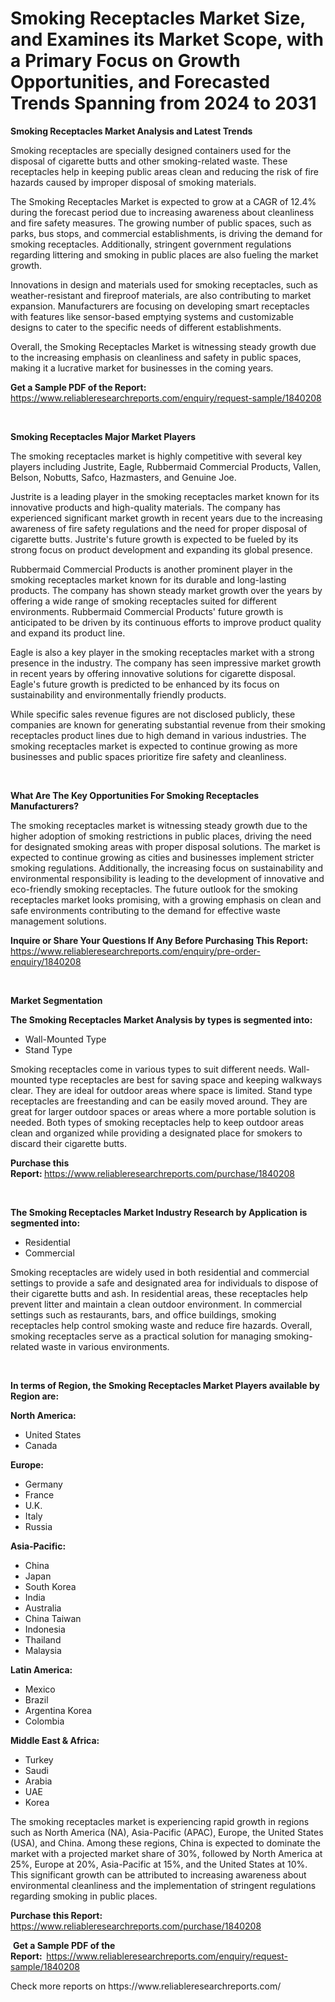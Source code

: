 <p><h1>Smoking Receptacles Market Size, and Examines its Market Scope, with a Primary Focus on Growth Opportunities, and Forecasted Trends Spanning from 2024 to 2031</h1></p><p><strong>Smoking Receptacles Market Analysis and Latest Trends</strong></p>
<p><p>Smoking receptacles are specially designed containers used for the disposal of cigarette butts and other smoking-related waste. These receptacles help in keeping public areas clean and reducing the risk of fire hazards caused by improper disposal of smoking materials.</p><p>The Smoking Receptacles Market is expected to grow at a CAGR of 12.4% during the forecast period due to increasing awareness about cleanliness and fire safety measures. The growing number of public spaces, such as parks, bus stops, and commercial establishments, is driving the demand for smoking receptacles. Additionally, stringent government regulations regarding littering and smoking in public places are also fueling the market growth.</p><p>Innovations in design and materials used for smoking receptacles, such as weather-resistant and fireproof materials, are also contributing to market expansion. Manufacturers are focusing on developing smart receptacles with features like sensor-based emptying systems and customizable designs to cater to the specific needs of different establishments.</p><p>Overall, the Smoking Receptacles Market is witnessing steady growth due to the increasing emphasis on cleanliness and safety in public spaces, making it a lucrative market for businesses in the coming years.</p></p>
<p><strong>Get a Sample PDF of the Report:&nbsp;</strong> <a href="https://www.reliableresearchreports.com/enquiry/request-sample/1840208">https://www.reliableresearchreports.com/enquiry/request-sample/1840208</a></p>
<p>&nbsp;</p>
<p><strong>Smoking Receptacles Major Market Players</strong></p>
<p><p>The smoking receptacles market is highly competitive with several key players including Justrite, Eagle, Rubbermaid Commercial Products, Vallen, Belson, Nobutts, Safco, Hazmasters, and Genuine Joe. </p><p>Justrite is a leading player in the smoking receptacles market known for its innovative products and high-quality materials. The company has experienced significant market growth in recent years due to the increasing awareness of fire safety regulations and the need for proper disposal of cigarette butts. Justrite's future growth is expected to be fueled by its strong focus on product development and expanding its global presence.</p><p>Rubbermaid Commercial Products is another prominent player in the smoking receptacles market known for its durable and long-lasting products. The company has shown steady market growth over the years by offering a wide range of smoking receptacles suited for different environments. Rubbermaid Commercial Products' future growth is anticipated to be driven by its continuous efforts to improve product quality and expand its product line.</p><p>Eagle is also a key player in the smoking receptacles market with a strong presence in the industry. The company has seen impressive market growth in recent years by offering innovative solutions for cigarette disposal. Eagle's future growth is predicted to be enhanced by its focus on sustainability and environmentally friendly products.</p><p>While specific sales revenue figures are not disclosed publicly, these companies are known for generating substantial revenue from their smoking receptacles product lines due to high demand in various industries. The smoking receptacles market is expected to continue growing as more businesses and public spaces prioritize fire safety and cleanliness.</p></p>
<p>&nbsp;</p>
<p><strong>What Are The Key Opportunities For Smoking Receptacles Manufacturers?</strong></p>
<p><p>The smoking receptacles market is witnessing steady growth due to the higher adoption of smoking restrictions in public places, driving the need for designated smoking areas with proper disposal solutions. The market is expected to continue growing as cities and businesses implement stricter smoking regulations. Additionally, the increasing focus on sustainability and environmental responsibility is leading to the development of innovative and eco-friendly smoking receptacles. The future outlook for the smoking receptacles market looks promising, with a growing emphasis on clean and safe environments contributing to the demand for effective waste management solutions.</p></p>
<p><strong>Inquire or Share Your Questions If Any Before Purchasing This Report:</strong> <a href="https://www.reliableresearchreports.com/enquiry/pre-order-enquiry/1840208">https://www.reliableresearchreports.com/enquiry/pre-order-enquiry/1840208</a></p>
<p>&nbsp;</p>
<p><strong>Market Segmentation</strong></p>
<p><strong>The Smoking Receptacles Market Analysis by types is segmented into:</strong></p>
<p><ul><li>Wall-Mounted Type</li><li>Stand Type</li></ul></p>
<p><p>Smoking receptacles come in various types to suit different needs. Wall-mounted type receptacles are best for saving space and keeping walkways clear. They are ideal for outdoor areas where space is limited. Stand type receptacles are freestanding and can be easily moved around. They are great for larger outdoor spaces or areas where a more portable solution is needed. Both types of smoking receptacles help to keep outdoor areas clean and organized while providing a designated place for smokers to discard their cigarette butts.</p></p>
<p><strong>Purchase this Report:&nbsp;</strong><a href="https://www.reliableresearchreports.com/purchase/1840208">https://www.reliableresearchreports.com/purchase/1840208</a></p>
<p>&nbsp;</p>
<p><strong>The Smoking Receptacles Market Industry Research by Application is segmented into:</strong></p>
<p><ul><li>Residential</li><li>Commercial</li></ul></p>
<p><p>Smoking receptacles are widely used in both residential and commercial settings to provide a safe and designated area for individuals to dispose of their cigarette butts and ash. In residential areas, these receptacles help prevent litter and maintain a clean outdoor environment. In commercial settings such as restaurants, bars, and office buildings, smoking receptacles help control smoking waste and reduce fire hazards. Overall, smoking receptacles serve as a practical solution for managing smoking-related waste in various environments.</p></p>
<p>&nbsp;</p>
<p><strong>In terms of Region, the Smoking Receptacles Market Players available by Region are:</strong></p>
<p>
    <p> <strong> North America: </strong>
        <ul>
            <li>United States</li>
            <li>Canada</li>
        </ul>
        </p> 
    <p> <strong> Europe: </strong>
        <ul>
            <li>Germany</li>
            <li>France</li>
            <li>U.K.</li>
            <li>Italy</li>
            <li>Russia</li>
        </ul>
        </p> 
    <p> <strong> Asia-Pacific: </strong>
        <ul>
            <li>China</li>
            <li>Japan</li>
            <li>South Korea</li>
            <li>India</li>
            <li>Australia</li>
            <li>China Taiwan</li>
            <li>Indonesia</li>
            <li>Thailand</li>
            <li>Malaysia</li>
        </ul>
        </p> 
    <p> <strong> Latin America: </strong>
        <ul>
            <li>Mexico</li>
            <li>Brazil</li>
            <li>Argentina Korea</li>
            <li>Colombia</li>
        </ul>
        </p> 
    <p> <strong> Middle East & Africa: </strong>
        <ul>
            <li>Turkey</li>
            <li>Saudi</li>
            <li>Arabia</li>
            <li>UAE</li>
            <li>Korea</li>
        </ul>
    </p>
    </p>
<p><p>The smoking receptacles market is experiencing rapid growth in regions such as North America (NA), Asia-Pacific (APAC), Europe, the United States (USA), and China. Among these regions, China is expected to dominate the market with a projected market share of 30%, followed by North America at 25%, Europe at 20%, Asia-Pacific at 15%, and the United States at 10%. This significant growth can be attributed to increasing awareness about environmental cleanliness and the implementation of stringent regulations regarding smoking in public places.</p></p>
<p><strong>Purchase this Report: </strong><a href="https://www.reliableresearchreports.com/purchase/1840208">https://www.reliableresearchreports.com/purchase/1840208</a></p>
<p>&nbsp;<strong>Get a Sample PDF of the Report:&nbsp;&nbsp;</strong><a href="https://www.reliableresearchreports.com/enquiry/request-sample/1840208">https://www.reliableresearchreports.com/enquiry/request-sample/1840208</a></p>
<p><strong></strong></p>
<p>Check more reports on https://www.reliableresearchreports.com/</p>